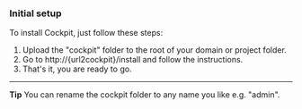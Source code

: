 ### Initial setup


To install Cockpit, just follow these steps:

1. Upload the "cockpit" folder to the root of your domain or project folder.
2. Go to http://{url2cockpit}/install and follow the instructions.
3. That's it, you are ready to go.

<hr>

<div class="uk-alert">
    <strong><i class="uk-icon-lightbulb"></i> Tip</strong> You can rename the cockpit folder to any name you like e.g. &quot;admin&quot;.
</div>